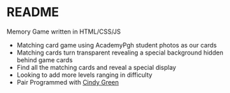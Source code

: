 # README

Memory Game written in HTML/CSS/JS

* Matching card game using AcademyPgh student photos as our cards
* Matching cards turn transparent revealing a special background hidden behind game cards
* Find all the matching cards and reveal a special display 
* Looking to add more levels ranging in difficulty
* Pair Programmed with [Cindy Green](http://www.academypgh.com/2016/11/23/cindy-green-academy-pittsburgh-session-2/)


